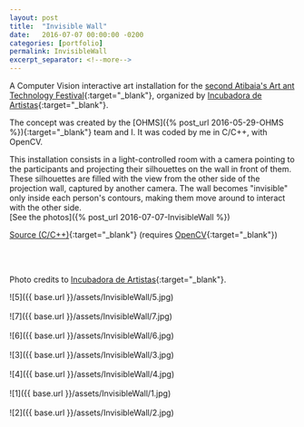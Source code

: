 ```yaml
---
layout: post
title:  "Invisible Wall"
date:   2016-07-07 00:00:00 -0200
categories: [portfolio]
permalink: InvisibleWall
excerpt_separator: <!--more-->
---
```

A Computer Vision interactive art installation for the [second Atibaia's Art ant Technology Festival](http://atibaia.flab.space/){:target="_blank"}, organized by [Incubadora de Artistas](http://www.incubadoradeartistas.com.br/){:target="_blank"}.

The concept was created by the [OHMS]({% post_url 2016-05-29-OHMS %}){:target="_blank"} team and I. It was coded by me in <span class = "skill">C</span>/<span class = "skill">C++</span>, with <span class = "skill">OpenCV</span>.

This installation consists in a light-controlled room with a camera pointing to the participants and projecting their silhouettes on the wall in front of them. These silhouettes are filled with the view from the other side of the projection wall, captured by another camera. The wall becomes "invisible" only inside each person's contours, making them move around to interact with the other side.
<br>[See the photos]({% post_url 2016-07-07-InvisibleWall %})

[Source (C/C++)](https://github.com/anlutfi/invisiblewall){:target="_blank"} (requires [OpenCV](http://opencv.org/){:target="_blank"})
<!--more--><br><br>
Photo credits to [Incubadora de Artistas](http://www.incubadoradeartistas.com.br/){:target="_blank"}.

![5]({{ base.url }}/assets/InvisibleWall/5.jpg)<br><br>
![7]({{ base.url }}/assets/InvisibleWall/7.jpg)<br><br>
![6]({{ base.url }}/assets/InvisibleWall/6.jpg)<br><br>
![3]({{ base.url }}/assets/InvisibleWall/3.jpg)<br><br>
![4]({{ base.url }}/assets/InvisibleWall/4.jpg)<br><br>
![1]({{ base.url }}/assets/InvisibleWall/1.jpg)<br><br>
![2]({{ base.url }}/assets/InvisibleWall/2.jpg)

